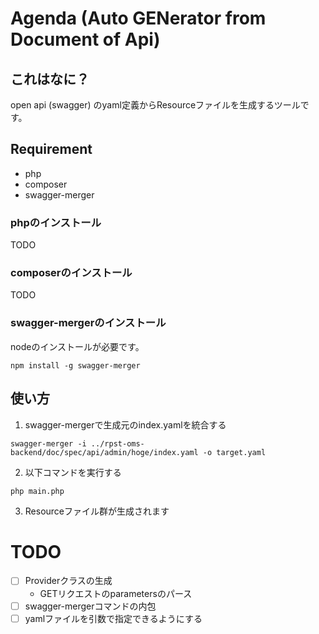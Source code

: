 # Agenda (Auto GENerator from Document of Api)
## これはなに？
open api (swagger) のyaml定義からResourceファイルを生成するツールです。

## Requirement
- php
- composer
- swagger-merger
### phpのインストール
TODO
### composerのインストール
TODO
### swagger-mergerのインストール
nodeのインストールが必要です。
```shell
npm install -g swagger-merger
```

## 使い方
1. swagger-mergerで生成元のindex.yamlを統合する
```shel
swagger-merger -i ../rpst-oms-backend/doc/spec/api/admin/hoge/index.yaml -o target.yaml 
```
2. 以下コマンドを実行する
```shell
php main.php 
```
3. Resourceファイル群が生成されます

# TODO
- [ ] Providerクラスの生成
  - GETリクエストのparametersのパース
- [ ] swagger-mergerコマンドの内包
- [ ] yamlファイルを引数で指定できるようにする